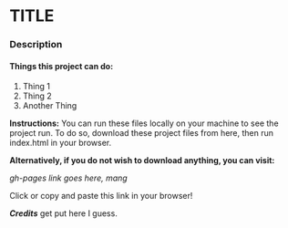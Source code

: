 # TITLE

### Description

#### Things this project can do: ####
1. Thing 1
2. Thing 2
3. Another Thing


**Instructions:**
You can run these files locally on your machine to see the project run.
To do so, download these project files from here, then run index.html in your browser.

**Alternatively, if you do not wish to download anything, you can visit:**

 *gh-pages link goes here, mang*

Click or copy and paste this link in your browser!


***Credits*** get put here I guess.